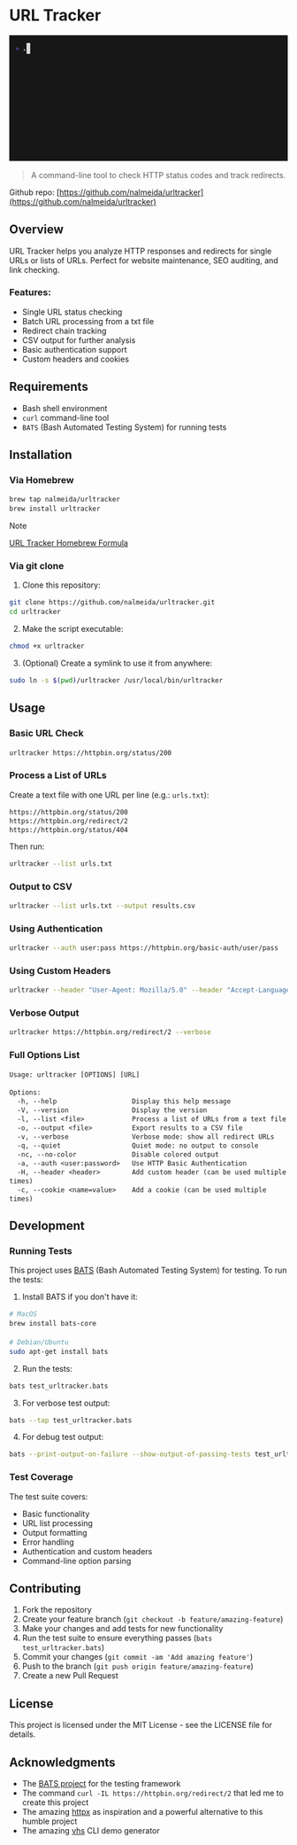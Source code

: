 # URL Tracker

![urltracker demo](docs/demo/demo.gif)

> A command-line tool to check HTTP status codes and track redirects.

Github repo: [https://github.com/nalmeida/urltracker](https://github.com/nalmeida/urltracker)

## Overview

URL Tracker helps you analyze HTTP responses and redirects for single URLs or lists of URLs. Perfect for website maintenance, SEO auditing, and link checking.

### Features:

- Single URL status checking
- Batch URL processing from a txt file
- Redirect chain tracking
- CSV output for further analysis
- Basic authentication support
- Custom headers and cookies

## Requirements

- Bash shell environment
- `curl` command-line tool
- `BATS` (Bash Automated Testing System) for running tests

## Installation

### Via Homebrew

```bash
brew tap nalmeida/urltracker
brew install urltracker
```

> [!NOTE]
> [URL Tracker Homebrew Formula](https://github.com/nalmeida/homebrew-urltracker)

### Via git clone 

1. Clone this repository:
```bash
git clone https://github.com/nalmeida/urltracker.git
cd urltracker
```

2. Make the script executable:
```bash
chmod +x urltracker
```

3. (Optional) Create a symlink to use it from anywhere:
```bash
sudo ln -s $(pwd)/urltracker /usr/local/bin/urltracker
```

## Usage

### Basic URL Check

```bash
urltracker https://httpbin.org/status/200
```

### Process a List of URLs

Create a text file with one URL per line (e.g.: `urls.txt`):
```
https://httpbin.org/status/200
https://httpbin.org/redirect/2
https://httpbin.org/status/404
```

Then run:
```bash
urltracker --list urls.txt
```

### Output to CSV

```bash
urltracker --list urls.txt --output results.csv
```

### Using Authentication

```bash
urltracker --auth user:pass https://httpbin.org/basic-auth/user/pass
```

### Using Custom Headers

```bash
urltracker --header "User-Agent: Mozilla/5.0" --header "Accept-Language: en-US" https://httpbin.org/status/200
```

### Verbose Output

```bash
urltracker https://httpbin.org/redirect/2 --verbose
```

### Full Options List

```
Usage: urltracker [OPTIONS] [URL]

Options:
  -h, --help                   Display this help message
  -V, --version                Display the version
  -l, --list <file>            Process a list of URLs from a text file
  -o, --output <file>          Export results to a CSV file
  -v, --verbose                Verbose mode: show all redirect URLs
  -q, --quiet                  Quiet mode: no output to console
  -nc, --no-color              Disable colored output
  -a, --auth <user:password>   Use HTTP Basic Authentication
  -H, --header <header>        Add custom header (can be used multiple times)
  -c, --cookie <name=value>    Add a cookie (can be used multiple times)
```

## Development

### Running Tests

This project uses [BATS](https://github.com/bats-core/bats-core) (Bash Automated Testing System) for testing. To run the tests:

1. Install BATS if you don't have it:
```bash
# MacOS
brew install bats-core

# Debian/Ubuntu
sudo apt-get install bats
```

2. Run the tests:
```bash
bats test_urltracker.bats
```

3. For verbose test output:
```bash
bats --tap test_urltracker.bats
```

4. For debug test output:
```bash
bats --print-output-on-failure --show-output-of-passing-tests test_urltracker.bats
```

### Test Coverage

The test suite covers:
- Basic functionality
- URL list processing
- Output formatting
- Error handling
- Authentication and custom headers
- Command-line option parsing

## Contributing

1. Fork the repository
2. Create your feature branch (`git checkout -b feature/amazing-feature`)
3. Make your changes and add tests for new functionality
4. Run the test suite to ensure everything passes (`bats test_urltracker.bats`)
5. Commit your changes (`git commit -am 'Add amazing feature'`)
6. Push to the branch (`git push origin feature/amazing-feature`)
7. Create a new Pull Request

## License

This project is licensed under the MIT License - see the LICENSE file for details.

## Acknowledgments

- The [BATS project](https://github.com/bats-core/bats-core) for the testing framework
- The command `curl -IL https://httpbin.org/redirect/2` that led me to create this project
- The amazing [httpx](https://github.com/projectdiscovery/httpx) as inspiration and a powerful alternative to this humble project
- The amazing [vhs](https://github.com/charmbracelet/vhs) CLI demo generator